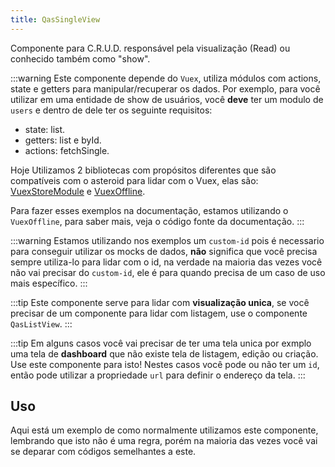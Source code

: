 ```yaml
---
title: QasSingleView
---
```


Componente para C.R.U.D. responsável pela visualização (Read) ou conhecido também como "show".

<doc-api file="single-view/QasSingleView" name="QasSingleView" />

:::warning
Este componente depende do `Vuex`, utiliza módulos com actions, state e getters para manipular/recuperar os dados. Por exemplo, para você utilizar em uma entidade de show de usuários, você **deve** ter um modulo de `users` e dentro de dele ter os seguinte requisitos:
- state: list.
- getters: list e byId.
- actions: fetchSingle.

Hoje Utilizamos 2 bibliotecas com propósitos diferentes que são compatíveis com o asteroid para lidar com o Vuex, elas são:
[VuexStoreModule](https://github.com/bildvitta/vuex-store-module) e [VuexOffline](https://github.com/bildvitta/vuex-offline).

Para fazer esses exemplos na documentação, estamos utilizando o `VuexOffline`, para saber mais, veja o código fonte da documentação.
:::

:::warning
Estamos utilizando nos exemplos um `custom-id` pois é necessario para conseguir utilizar os mocks de dados, **não** significa que você precisa sempre utiliza-lo para lidar com o id, na verdade na maioria das vezes você não vai precisar do `custom-id`, ele é para quando precisa de um caso de uso mais específico.
:::

:::tip
Este componente serve para lidar com **visualização unica**, se você precisar de um componente para lidar com listagem, use o componente `QasListView`.
:::

:::tip
Em alguns casos você vai precisar de ter uma tela unica por exmplo uma tela de **dashboard** que não existe tela de listagem, edição ou criação. Use este componente para isto! Nestes casos você pode ou não ter um `id`, então pode utilizar a propriedade `url` para definir o endereço da tela.
:::

## Uso
<doc-example file="QasSingleView/Basic" title="Básico" />

Aqui está um exemplo de como normalmente utilizamos este componente, lembrando que isto não é uma regra, porém na maioria das vezes você vai se deparar com códigos semelhantes a este.

<!-- <doc-example file="QasSingleView/CommonUsage" title="Normalmente utilizado" /> -->
